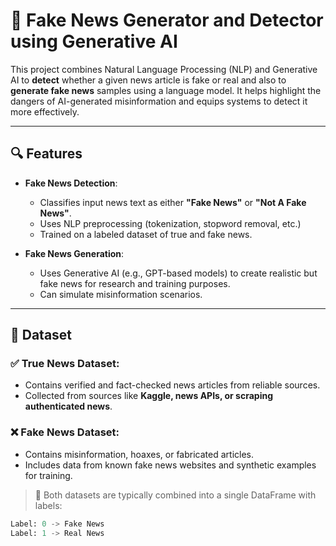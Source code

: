 # 📰 Fake News Generator and Detector using Generative AI

This project combines Natural Language Processing (NLP) and Generative AI to **detect** whether a given news article is fake or real and also to **generate fake news** samples using a language model. It helps highlight the dangers of AI-generated misinformation and equips systems to detect it more effectively.

---

## 🔍 Features

- **Fake News Detection**:
  - Classifies input news text as either **"Fake News"** or **"Not A Fake News"**.
  - Uses NLP preprocessing (tokenization, stopword removal, etc.)
  - Trained on a labeled dataset of true and fake news.

- **Fake News Generation**:
  - Uses Generative AI (e.g., GPT-based models) to create realistic but fake news for research and training purposes.
  - Can simulate misinformation scenarios.

---

## 📁 Dataset

### ✅ True News Dataset:
- Contains verified and fact-checked news articles from reliable sources.
- Collected from sources like **Kaggle, news APIs, or scraping authenticated news**.

### ❌ Fake News Dataset:
- Contains misinformation, hoaxes, or fabricated articles.
- Includes data from known fake news websites and synthetic examples for training.

> 📌 Both datasets are typically combined into a single DataFrame with labels:
```python
Label: 0 -> Fake News  
Label: 1 -> Real News
